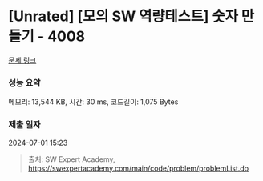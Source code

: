 # [Unrated] [모의 SW 역량테스트] 숫자 만들기 - 4008 

[문제 링크](https://swexpertacademy.com/main/code/problem/problemDetail.do?contestProbId=AWIeRZV6kBUDFAVH) 

### 성능 요약

메모리: 13,544 KB, 시간: 30 ms, 코드길이: 1,075 Bytes

### 제출 일자

2024-07-01 15:23



> 출처: SW Expert Academy, https://swexpertacademy.com/main/code/problem/problemList.do